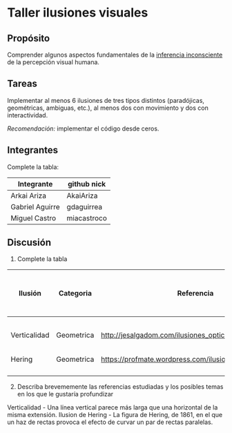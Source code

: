 # Taller ilusiones visuales

## Propósito

Comprender algunos aspectos fundamentales de la [inferencia inconsciente](https://github.com/VisualComputing/Cognitive) de la percepción visual humana.

## Tareas

Implementar al menos 6 ilusiones de tres tipos distintos (paradójicas, geométricas, ambiguas, etc.), al menos dos con movimiento y dos con interactividad.

*Recomendación:* implementar el código desde ceros.

## Integrantes

Complete la tabla:

| Integrante     | github nick |
|----------------|-------------|
|Arkai Ariza     | AkaiAriza   |
|Gabriel Aguirre | gdaguirrea  |
|Miguel Castro   | miacastroco |

## Discusión

1. Complete la tabla

| Ilusión    | Categoria | Referencia                                            | Tipo de interactividad (si aplica)     | URL código base (si aplica) |
|------------|-----------|-------------------------------------------------------|----------------------------------------|-----------------------------|
|Verticalidad|Geometrica |http://jesalgadom.com/ilusiones_opticas/geometricas.php|Click para observar cambio de posicion. |           NA                |
|Hering      |Geometrica |https://profmate.wordpress.com/ilusiones-opticas/      |            NA                          |           NA                |
|            |           |                                                       |                                        |                             |
|            |           |                                                       |                                        |                             |
|            |           |                                                       |                                        |                             |
|            |           |                                                       |                                        |                             |

2. Describa brevememente las referencias estudiadas y los posibles temas en los que le gustaría profundizar

Verticalidad - Una línea vertical parece más larga que una horizontal de la misma extensión.
Ilusion de Hering - La  figura de Hering, de 1861, en el que un haz de rectas provoca el efecto de curvar un par de rectas paralelas.
